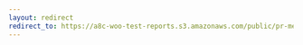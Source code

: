 ```yaml
---
layout: redirect
redirect_to: https://a8c-woo-test-reports.s3.amazonaws.com/public/pr-merge/37577/api/index.html
---
```

